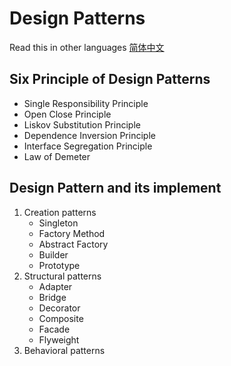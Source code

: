 # Design Patterns
Read this in other languages [简体中文](README.zh-cn.md) 
## Six Principle of Design Patterns
- Single Responsibility Principle
- Open Close Principle
- Liskov Substitution Principle
- Dependence Inversion Principle
- Interface Segregation Principle
- Law of Demeter

## Design Pattern and its implement
1. Creation patterns
    * Singleton
    * Factory Method
    * Abstract Factory
    * Builder
    * Prototype
2. Structural patterns
    * Adapter
    * Bridge
    * Decorator
    * Composite
    * Facade
    * Flyweight
3. Behavioral patterns
